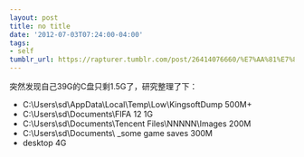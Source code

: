 ```yaml
---
layout: post
title: no title
date: '2012-07-03T07:24:00-04:00'
tags:
- self
tumblr_url: https://rapturer.tumblr.com/post/26414076660/%E7%AA%81%E7%84%B6%E5%8F%91%E7%8E%B0%E8%87%AA%E5%B7%B139g%E7%9A%84c%E7%9B%98%E5%8F%AA%E5%89%A915g%E4%BA%86%E7%A0%94%E7%A9%B6%E6%95%B4%E7%90%86%E4%BA%86%E4%B8%8B
---
```

突然发现自己39G的C盘只剩1.5G了，研究整理了下：

- C:\Users\sd\AppData\Local\Temp\Low\KingsoftDump 500M+
- C:\Users\sd\Documents\FIFA 12 1G
- C:\Users\sd\Documents\Tencent Files\NNNNN\Images 200M
- C:\Users\sd\Documents\ \_some game saves 300M
- desktop 4G
